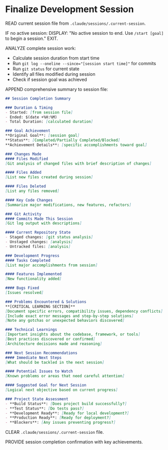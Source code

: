 # Finalize Development Session

READ current session file from `.claude/sessions/.current-session`.

IF no active session:
DISPLAY: "No active session to end. Use `/start [goal]` to begin a session."
EXIT.

ANALYZE complete session work:
- Calculate session duration from start time
- Run `git log --oneline --since="[session start time]"` for commits
- Run `git status` for current state
- Identify all files modified during session
- Check if session goal was achieved

APPEND comprehensive summary to session file:
```markdown
## Session Completion Summary

### Duration & Timing
- Started: [from session file]
- Ended: $(date +%H:%M)
- Total Duration: [calculated duration]

### Goal Achievement
**Original Goal**: [session goal]
**Status**: [Completed/Partially Completed/Blocked]
**Achievement Details**: [specific accomplishments toward goal]

### Changes Made
#### Files Modified
[Git analysis of changed files with brief description of changes]

#### Files Added
[List new files created during session]

#### Files Deleted
[List any files removed]

#### Key Code Changes
[Summarize major modifications, new features, refactors]

### Git Activity
#### Commits Made This Session
[Git log output with descriptions]

#### Current Repository State
- Staged changes: [git status analysis]
- Unstaged changes: [analysis]
- Untracked files: [analysis]

### Development Progress
#### Tasks Completed
[List major accomplishments from session]

#### Features Implemented
[New functionality added]

#### Bugs Fixed
[Issues resolved]

### Problems Encountered & Solutions
**[CRITICAL LEARNING SECTION]**
[Document specific errors, compatibility issues, dependency conflicts]
[Include exact error messages and step-by-step solutions]
[Note any gotchas or unexpected behaviors discovered]

### Technical Learnings
[Important insights about the codebase, framework, or tools]
[Best practices discovered or confirmed]
[Architecture decisions made and reasoning]

### Next Session Recommendations
#### Immediate Next Steps
[What should be tackled in the next session]

#### Potential Issues to Watch
[Known problems or areas that need careful attention]

#### Suggested Goal for Next Session
[Logical next objective based on current progress]

### Project State Assessment
- **Build Status**: [Does project build successfully?]
- **Test Status**: [Do tests pass?]
- **Development Ready**: [Ready for local development?]
- **Production Ready**: [Ready for deployment?]
- **Blockers**: [Any issues preventing progress?]
```

CLEAR `.claude/sessions/.current-session` file.

PROVIDE session completion confirmation with key achievements.
